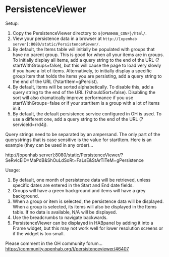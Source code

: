 # PersistenceViewer
Setup:
1) Copy the PersistenceViewer directory to `${OPENHAB_CONF}/html/`.
2) View your persistence data in a browser at `http://[openhab server]:8080/static/PersistenceViewer/`.
3) By default, the Items table will initially be populated with groups that have no parent group. This is good for when all your items are in groups. To initially display all items, add a query string to the end of the URL (?startWithGroups=false), but this will cause the page to load very slowly if you have a lot of items. Alternatively, to initially display a specific group item that holds the items you are persisting, add a query string to the end of the URL (?startItem=gPersist).
4) By default, items will be sorted alphabetically. To disable this, add a query string to the end of the URL (?shouldSort=false). Disabling the sort will also dramatically improve performance if you use startWithGroups=false or if your startItem is a group with a lot of items in it.
5) By default, the default persistence service configured in OH is used. To use a different one, add a query string to the end of the URL (?serviceId=rrd4j).

Query strings need to be separated by an ampersand. The only part of the querystrings that is case sensitive is the value for startItem. Here is an example (they can be used in any order)...

http://[openhab server]:8080/static/PersistenceViewer/?SeRvIcEiD=MaPdB&ShOuLdSoRt=FaLsE&StArTiTeM=gPersistence

Usage:
1) By default, one month of persistence data will be retrieved, unless specific dates are entered in the Start and End date fields.
2) Groups will have a green background and items will have a grey background.
3) When a group or item is selected, the persistence data will be displayed. When a group is selected, its items will also be displayed in the Items table. If no data is available, N/A will be displayed.
4) Use the breadcrumbs to navigate backwards.
5) PersistenceViewer can be displayed in HABpanel by adding it into a Frame widget, but this may not work well for lower resolution screens or if the widget is too small.

Please comment in the OH community forum... https://community.openhab.org/t/persistenceviewer/46407
